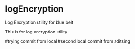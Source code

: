 # logEncryption
Log Encryption utility for blue belt

This is for log encryption utility .

#trying commit from local
#second local commit from aditsing
